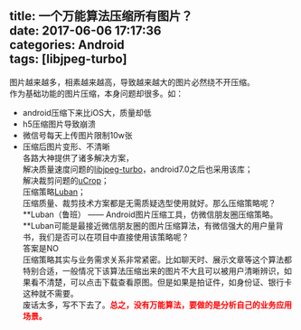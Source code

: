 title: 一个万能算法压缩所有图片？  
date: 2017-06-06 17:17:36  
categories: Android  
tags: [libjpeg-turbo]
---
图片越来越多，相素越来越高，导致越来越大的图片必然绕不开压缩。  
作为基础功能的图片压缩，本身问题却很多。如：  
* android压缩下来比iOS大，质量却低  
* h5压缩图片导致崩溃  
* 微信号每天上传图片限制10w张  
* 压缩后图片变形、不清晰  
各路大神提供了诸多解决方案，  
解决质量速度问题的[libjpeg-turbo](https://github.com/libjpeg-turbo/libjpeg-turbo)，android7.0之后也采用该库；  
解决裁剪问题的[uCrop](https://github.com/Yalantis/uCrop)；  
压缩策略[Luban](https://github.com/Curzibn/Luban)；  
压缩质量、裁剪技术方案都是无需质疑选型使用就好。那么压缩策略呢？  
**Luban（鲁班） —— Android图片压缩工具，仿微信朋友圈压缩策略。**Luban可能是最接近微信朋友圈的图片压缩算法，有微信强大的用户量背书，我们是否可以在项目中直接使用该策略呢？  
答案是NO  
压缩策略其实与业务需求关系非常紧密。比如聊天时、展示文章等这个算法都特别合适，一般情况下该算法压缩出来的图片不大且可以被用户清晰辨识，如果看不清楚，可以点击下载查看原图。但是如果是拍证件，如身份证、银行卡这种就不需要。  
废话太多，写不下去了。<font color="red">**总之，没有万能算法，要做的是分析自己的业务应用场景。**</font>

